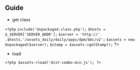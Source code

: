## Guide
- get class

``<?php``
``include('Unpackaged.class.php');``
``$hosts = $_SERVER['SERVER_ADDR'];``
``$server = 'http://' .$hosts.'/assets_daily/daily/apps/dpm/bbc/v2';``
``$assets = new Unpackaged($server);``
``$stamp = $assets->getStamp();``
?>
- load

``<?php $assets->load('dist-combo-min.js'); ?>``
